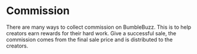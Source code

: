 # Commission

There are many ways to collect commission on BumbleBuzz. This is to help creators earn rewards for their hard work. Give a successful sale, the commission comes from the final sale price and is distributed to the creators.
